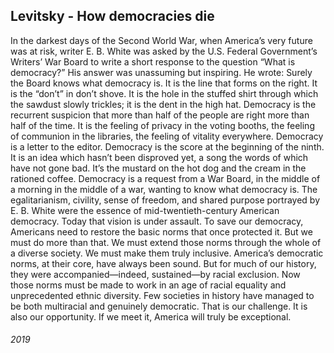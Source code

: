 ## Levitsky - How democracies die

In the darkest days of the Second World War, when America’s very future was at risk, writer E. B. White was asked by the U.S. Federal Government’s Writers’ War Board to write a short response to the question “What is democracy?” His answer was unassuming but inspiring.
He wrote:
Surely the Board knows what democracy is.
It is the line that forms on the right.
It is the “don’t” in don’t shove.
It is the hole in the stuffed shirt through which the sawdust slowly trickles; it is the dent in the high hat.
Democracy is the recurrent suspicion that more than half of the people are right more than half of the time.
It is the feeling of privacy in the voting booths, the feeling of communion in the libraries, the feeling of vitality everywhere.
Democracy is a letter to the editor.
Democracy is the score at the beginning of the ninth.
It is an idea which hasn’t been disproved yet, a song the words of which have not gone bad.
It’s the mustard on the hot dog and the cream in the rationed coffee.
Democracy is a request from a War Board, in the middle of a morning in the middle of a war, wanting to know what democracy is.
The egalitarianism, civility, sense of freedom, and shared purpose portrayed by E. B. White were the essence of mid-twentieth-century American democracy.
Today that vision is under assault.
To save our democracy, Americans need to restore the basic norms that once protected it.
But we must do more than that.
We must extend those norms through the whole of a diverse society.
We must make them truly inclusive.
America’s democratic norms, at their core, have always been sound.
But for much of our history, they were accompanied—indeed, sustained—by racial exclusion.
Now those norms must be made to work in an age of racial equality and unprecedented ethnic diversity.
Few societies in history have managed to be both multiracial and genuinely democratic.
That is our challenge.
It is also our opportunity.
If we meet it, America will truly be exceptional.


###### 2019